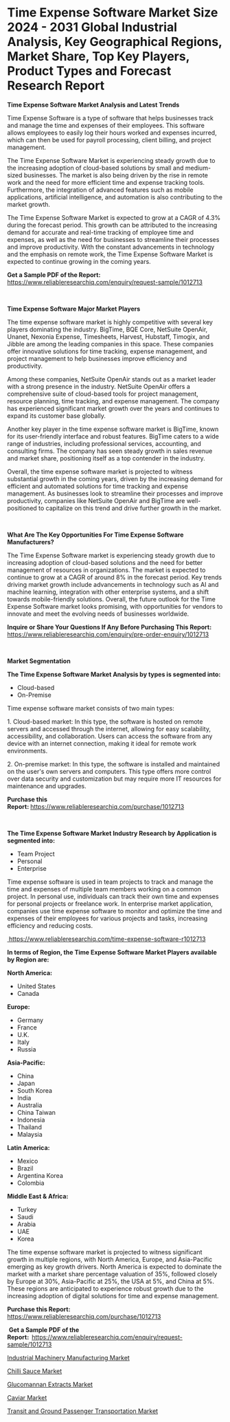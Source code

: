 <p><h1>Time Expense Software Market Size 2024 - 2031 Global Industrial Analysis, Key Geographical Regions, Market Share, Top Key Players, Product Types and Forecast Research Report</h1></p><p><strong>Time Expense Software Market Analysis and Latest Trends</strong></p>
<p><p>Time Expense Software is a type of software that helps businesses track and manage the time and expenses of their employees. This software allows employees to easily log their hours worked and expenses incurred, which can then be used for payroll processing, client billing, and project management.</p><p>The Time Expense Software Market is experiencing steady growth due to the increasing adoption of cloud-based solutions by small and medium-sized businesses. The market is also being driven by the rise in remote work and the need for more efficient time and expense tracking tools. Furthermore, the integration of advanced features such as mobile applications, artificial intelligence, and automation is also contributing to the market growth.</p><p>The Time Expense Software Market is expected to grow at a CAGR of 4.3% during the forecast period. This growth can be attributed to the increasing demand for accurate and real-time tracking of employee time and expenses, as well as the need for businesses to streamline their processes and improve productivity. With the constant advancements in technology and the emphasis on remote work, the Time Expense Software Market is expected to continue growing in the coming years.</p></p>
<p><strong>Get a Sample PDF of the Report:&nbsp;</strong> <a href="https://www.reliableresearchiq.com/enquiry/request-sample/1012713">https://www.reliableresearchiq.com/enquiry/request-sample/1012713</a></p>
<p>&nbsp;</p>
<p><strong>Time Expense Software Major Market Players</strong></p>
<p><p>The time expense software market is highly competitive with several key players dominating the industry. BigTime, BQE Core, NetSuite OpenAir, Unanet, Nexonia Expense, Timesheets, Harvest, Hubstaff, Timogix, and Jibble are among the leading companies in this space. These companies offer innovative solutions for time tracking, expense management, and project management to help businesses improve efficiency and productivity.</p><p>Among these companies, NetSuite OpenAir stands out as a market leader with a strong presence in the industry. NetSuite OpenAir offers a comprehensive suite of cloud-based tools for project management, resource planning, time tracking, and expense management. The company has experienced significant market growth over the years and continues to expand its customer base globally.</p><p>Another key player in the time expense software market is BigTime, known for its user-friendly interface and robust features. BigTime caters to a wide range of industries, including professional services, accounting, and consulting firms. The company has seen steady growth in sales revenue and market share, positioning itself as a top contender in the industry.</p><p>Overall, the time expense software market is projected to witness substantial growth in the coming years, driven by the increasing demand for efficient and automated solutions for time tracking and expense management. As businesses look to streamline their processes and improve productivity, companies like NetSuite OpenAir and BigTime are well-positioned to capitalize on this trend and drive further growth in the market.</p></p>
<p>&nbsp;</p>
<p><strong>What Are The Key Opportunities For Time Expense Software Manufacturers?</strong></p>
<p><p>The Time Expense Software market is experiencing steady growth due to increasing adoption of cloud-based solutions and the need for better management of resources in organizations. The market is expected to continue to grow at a CAGR of around 8% in the forecast period. Key trends driving market growth include advancements in technology such as AI and machine learning, integration with other enterprise systems, and a shift towards mobile-friendly solutions. Overall, the future outlook for the Time Expense Software market looks promising, with opportunities for vendors to innovate and meet the evolving needs of businesses worldwide.</p></p>
<p><strong>Inquire or Share Your Questions If Any Before Purchasing This Report:</strong> <a href="https://www.reliableresearchiq.com/enquiry/pre-order-enquiry/1012713">https://www.reliableresearchiq.com/enquiry/pre-order-enquiry/1012713</a></p>
<p>&nbsp;</p>
<p><strong>Market Segmentation</strong></p>
<p><strong>The Time Expense Software Market Analysis by types is segmented into:</strong></p>
<p><ul><li>Cloud-based</li><li>On-Premise</li></ul></p>
<p><p>Time expense software market consists of two main types: </p><p>1. Cloud-based market: In this type, the software is hosted on remote servers and accessed through the internet, allowing for easy scalability, accessibility, and collaboration. Users can access the software from any device with an internet connection, making it ideal for remote work environments.</p><p>2. On-premise market: In this type, the software is installed and maintained on the user's own servers and computers. This type offers more control over data security and customization but may require more IT resources for maintenance and upgrades.</p></p>
<p><strong>Purchase this Report:&nbsp;</strong><a href="https://www.reliableresearchiq.com/purchase/1012713">https://www.reliableresearchiq.com/purchase/1012713</a></p>
<p>&nbsp;</p>
<p><strong>The Time Expense Software Market Industry Research by Application is segmented into:</strong></p>
<p><ul><li>Team Project</li><li>Personal</li><li>Enterprise</li></ul></p>
<p><p>Time expense software is used in team projects to track and manage the time and expenses of multiple team members working on a common project. In personal use, individuals can track their own time and expenses for personal projects or freelance work. In enterprise market application, companies use time expense software to monitor and optimize the time and expenses of their employees for various projects and tasks, increasing efficiency and reducing costs.</p></p>
<p><a href="https://www.reliableresearchiq.com/time-expense-software-r1012713">&nbsp;https://www.reliableresearchiq.com/time-expense-software-r1012713</a></p>
<p><strong>In terms of Region, the Time Expense Software Market Players available by Region are:</strong></p>
<p>
    <p> <strong> North America: </strong>
        <ul>
            <li>United States</li>
            <li>Canada</li>
        </ul>
        </p> 
    <p> <strong> Europe: </strong>
        <ul>
            <li>Germany</li>
            <li>France</li>
            <li>U.K.</li>
            <li>Italy</li>
            <li>Russia</li>
        </ul>
        </p> 
    <p> <strong> Asia-Pacific: </strong>
        <ul>
            <li>China</li>
            <li>Japan</li>
            <li>South Korea</li>
            <li>India</li>
            <li>Australia</li>
            <li>China Taiwan</li>
            <li>Indonesia</li>
            <li>Thailand</li>
            <li>Malaysia</li>
        </ul>
        </p> 
    <p> <strong> Latin America: </strong>
        <ul>
            <li>Mexico</li>
            <li>Brazil</li>
            <li>Argentina Korea</li>
            <li>Colombia</li>
        </ul>
        </p> 
    <p> <strong> Middle East & Africa: </strong>
        <ul>
            <li>Turkey</li>
            <li>Saudi</li>
            <li>Arabia</li>
            <li>UAE</li>
            <li>Korea</li>
        </ul>
    </p>
    </p>
<p><p>The time expense software market is projected to witness significant growth in multiple regions, with North America, Europe, and Asia-Pacific emerging as key growth drivers. North America is expected to dominate the market with a market share percentage valuation of 35%, followed closely by Europe at 30%, Asia-Pacific at 25%, the USA at 5%, and China at 5%. These regions are anticipated to experience robust growth due to the increasing adoption of digital solutions for time and expense management.</p></p>
<p><strong>Purchase this Report: </strong><a href="https://www.reliableresearchiq.com/purchase/1012713">https://www.reliableresearchiq.com/purchase/1012713</a></p>
<p>&nbsp;<strong>Get a Sample PDF of the Report:&nbsp;&nbsp;</strong><a href="https://www.reliableresearchiq.com/enquiry/request-sample/1012713">https://www.reliableresearchiq.com/enquiry/request-sample/1012713</a></p>
<p><strong></strong></p>
<p><p><a href="https://github.com/jakobeblake56/Market-Research-Report-List-1/blob/main/industrial-machinery-manufacturing-market.md">Industrial Machinery Manufacturing Market</a></p><p><a href="https://medium.com/@anslrtman56756/chilli-sauce-market-a-global-and-regional-analysis-focus-on-end-user-product-and-region-caccf46cacd6">Chilli Sauce Market</a></p><p><a href="https://medium.com/@rosslarkin2012/glucomannan-extracts-industry-analysis-report-its-market-size-share-trends-by-application-33a1410b57fd">Glucomannan Extracts Market</a></p><p><a href="https://medium.com/@alexander.bell98078/caviar-market-size-by-type-malossol-caviar-pressed-caviar-salted-caviar-pasteurized-caviar-by-8a78d9584ae9">Caviar Market</a></p><p><a href="https://github.com/julian6Skinner/Market-Research-Report-List-1/blob/main/transit-and-ground-passenger-transportation-market.md">Transit and Ground Passenger Transportation Market</a></p></p>